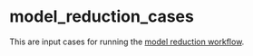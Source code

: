 # model_reduction_cases
This are input cases for running the [model reduction workflow](https://github.com/ORNL-Fusion/ips-wrappers/tree/master/ips-ml-train).
